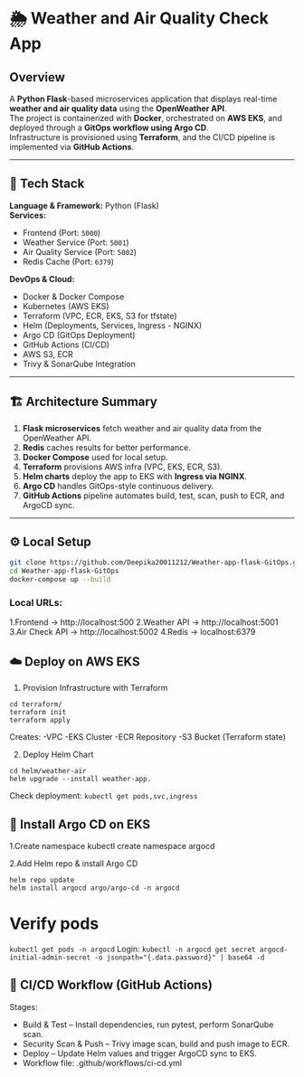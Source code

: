 # 🌦️ Weather and Air Quality Check App

## Overview
A **Python Flask**-based microservices application that displays real-time **weather and air quality data** using the **OpenWeather API**.  
The project is containerized with **Docker**, orchestrated on **AWS EKS**, and deployed through a **GitOps workflow using Argo CD**.  
Infrastructure is provisioned using **Terraform**, and the CI/CD pipeline is implemented via **GitHub Actions**.

---

## 🧩 Tech Stack

**Language & Framework:** Python (Flask)  
**Services:**
- Frontend (Port: `5000`)
- Weather Service (Port: `5001`)
- Air Quality Service (Port: `5002`)
- Redis Cache (Port: `6379`)

**DevOps & Cloud:**
- Docker & Docker Compose  
- Kubernetes (AWS EKS)
- Terraform (VPC, ECR, EKS, S3 for tfstate)
- Helm (Deployments, Services, Ingress - NGINX)
- Argo CD (GitOps Deployment)
- GitHub Actions (CI/CD)
- AWS S3, ECR
- Trivy & SonarQube Integration

---

## 🏗️ Architecture Summary
1. **Flask microservices** fetch weather and air quality data from the OpenWeather API.  
2. **Redis** caches results for better performance.  
3. **Docker Compose** used for local setup.  
4. **Terraform** provisions AWS infra (VPC, EKS, ECR, S3).  
5. **Helm charts** deploy the app to EKS with **Ingress via NGINX**.  
6. **Argo CD** handles GitOps-style continuous delivery.  
7. **GitHub Actions** pipeline automates build, test, scan, push to ECR, and ArgoCD sync.  

---

## ⚙️ Local Setup
```bash
git clone https://github.com/Deepika20011212/Weather-app-flask-GitOps.git
cd Weather-app-flask-GitOps
docker-compose up --build
```
### Local URLs:

1.Frontend → http://localhost:500
2.Weather API → http://localhost:5001
3.Air Check API → http://localhost:5002
4.Redis → localhost:6379

## ☁️ Deploy on AWS EKS

1. Provision Infrastructure with Terraform
```
cd terraform/
terraform init
terraform apply
``` 
Creates:
-VPC
-EKS Cluster
-ECR Repository
-S3 Bucket (Terraform state)

2. Deploy Helm Chart
```
cd helm/weather-air
helm upgrade --install weather-app.
```
Check deployment:
```kubectl get pods,svc,ingress```
## 🚀 Install Argo CD on EKS
1.Create namespace
kubectl create namespace argocd

2.Add Helm repo & install Argo CD
```helm repo add argo https://argoproj.github.io/argo-helm
helm repo update
helm install argocd argo/argo-cd -n argocd
```
# Verify pods
```kubectl get pods -n argocd```
Login: 
```kubectl -n argocd get secret argocd-initial-admin-secret -o jsonpath="{.data.password}" | base64 -d```
## 🔄 CI/CD Workflow (GitHub Actions)
Stages:
- Build & Test – Install dependencies, run pytest, perform SonarQube scan.
- Security Scan & Push – Trivy image scan, build and push image to ECR.
- Deploy – Update Helm values and trigger ArgoCD sync to EKS.
- Workflow file: .github/workflows/ci-cd.yml
